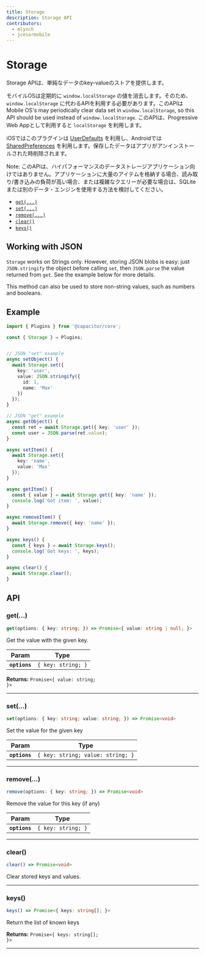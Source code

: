 ```yaml
---
title: Storage
description: Storage API
contributors:
  - mlynch
  - jcesarmobile
---
```


<plugin-platforms platforms="pwa,ios,android"></plugin-platforms>

# Storage

Storage APIは、単純なデータのkey-valueのストアを提供します。

モバイルOSは定期的に `window.localStorage` の値を消去します。そのため、`window.localStorage` に代わるAPIを利用する必要があります。このAPIは
Mobile OS's may periodically clear data set in `window.localStorage`, so this API should be used instead of `window.localStorage`. このAPIは、Progressive Web Appとして利用すると `localStorage` を利用します。

iOSではこのプラグインは [UserDefaults](https://developer.apple.com/documentation/foundation/userdefaults) を利用し、Androidでは  [SharedPreferences](https://developer.android.com/reference/android/content/SharedPreferences) を利用します。保存したデータはアプリがアンインストールされた時削除されます。

Note: このAPIは、ハイパフォーマンスのデータストレージアプリケーション向けではありません。アプリケーションに大量のアイテムを格納する場合、読み取り/書き込みの負荷が高い場合、または複雑なクエリーが必要な場合は、SQLiteまたは別のデータ・エンジンを使用する方法を検討してください。

<docgen-index>

* [`get(...)`](#get)
* [`set(...)`](#set)
* [`remove(...)`](#remove)
* [`clear()`](#clear)
* [`keys()`](#keys)

</docgen-index>

## Working with JSON

`Storage` works on Strings only. However, storing JSON blobs is easy: just `JSON.stringify` the object before calling `set`, then `JSON.parse` the value returned from `get`. See the
example below for more details.

This method can also be used to store non-string values, such as numbers and booleans.

## Example

```typescript
import { Plugins } from '@capacitor/core';

const { Storage } = Plugins;


// JSON "set" example
async setObject() {
  await Storage.set({
    key: 'user',
    value: JSON.stringify({
      id: 1,
      name: 'Max'
    })
  });
}

// JSON "get" example
async getObject() {
  const ret = await Storage.get({ key: 'user' });
  const user = JSON.parse(ret.value);
}

async setItem() {
  await Storage.set({
    key: 'name',
    value: 'Max'
  });
}

async getItem() {
  const { value } = await Storage.get({ key: 'name' });
  console.log('Got item: ', value);
}

async removeItem() {
  await Storage.remove({ key: 'name' });
}

async keys() {
  const { keys } = await Storage.keys();
  console.log('Got keys: ', keys);
}

async clear() {
  await Storage.clear();
}
```

<docgen-api>
<!--Update the source file JSDoc comments and rerun docgen to update the docs below-->

## API

### get(...)

```typescript
get(options: { key: string; }) => Promise<{ value: string | null; }>
```

Get the value with the given key.

| Param         | Type                          |
| ------------- | ----------------------------- |
| **`options`** | <code>{ key: string; }</code> |

**Returns:** <code>Promise&lt;{ value: string; }&gt;</code>

--------------------


### set(...)

```typescript
set(options: { key: string; value: string; }) => Promise<void>
```

Set the value for the given key

| Param         | Type                                         |
| ------------- | -------------------------------------------- |
| **`options`** | <code>{ key: string; value: string; }</code> |

--------------------


### remove(...)

```typescript
remove(options: { key: string; }) => Promise<void>
```

Remove the value for this key (if any)

| Param         | Type                          |
| ------------- | ----------------------------- |
| **`options`** | <code>{ key: string; }</code> |

--------------------


### clear()

```typescript
clear() => Promise<void>
```

Clear stored keys and values.

--------------------


### keys()

```typescript
keys() => Promise<{ keys: string[]; }>
```

Return the list of known keys

**Returns:** <code>Promise&lt;{ keys: string[]; }&gt;</code>

--------------------

</docgen-api>
